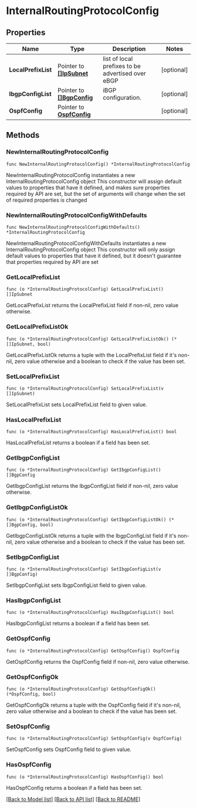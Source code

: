 # InternalRoutingProtocolConfig

## Properties

Name | Type | Description | Notes
------------ | ------------- | ------------- | -------------
**LocalPrefixList** | Pointer to [**[]IpSubnet**](IpSubnet.md) | list of local prefixes to be advertised over eBGP | [optional] 
**IbgpConfigList** | Pointer to [**[]BgpConfig**](BgpConfig.md) | iBGP configuration. | [optional] 
**OspfConfig** | Pointer to [**OspfConfig**](OspfConfig.md) |  | [optional] 

## Methods

### NewInternalRoutingProtocolConfig

`func NewInternalRoutingProtocolConfig() *InternalRoutingProtocolConfig`

NewInternalRoutingProtocolConfig instantiates a new InternalRoutingProtocolConfig object
This constructor will assign default values to properties that have it defined,
and makes sure properties required by API are set, but the set of arguments
will change when the set of required properties is changed

### NewInternalRoutingProtocolConfigWithDefaults

`func NewInternalRoutingProtocolConfigWithDefaults() *InternalRoutingProtocolConfig`

NewInternalRoutingProtocolConfigWithDefaults instantiates a new InternalRoutingProtocolConfig object
This constructor will only assign default values to properties that have it defined,
but it doesn't guarantee that properties required by API are set

### GetLocalPrefixList

`func (o *InternalRoutingProtocolConfig) GetLocalPrefixList() []IpSubnet`

GetLocalPrefixList returns the LocalPrefixList field if non-nil, zero value otherwise.

### GetLocalPrefixListOk

`func (o *InternalRoutingProtocolConfig) GetLocalPrefixListOk() (*[]IpSubnet, bool)`

GetLocalPrefixListOk returns a tuple with the LocalPrefixList field if it's non-nil, zero value otherwise
and a boolean to check if the value has been set.

### SetLocalPrefixList

`func (o *InternalRoutingProtocolConfig) SetLocalPrefixList(v []IpSubnet)`

SetLocalPrefixList sets LocalPrefixList field to given value.

### HasLocalPrefixList

`func (o *InternalRoutingProtocolConfig) HasLocalPrefixList() bool`

HasLocalPrefixList returns a boolean if a field has been set.

### GetIbgpConfigList

`func (o *InternalRoutingProtocolConfig) GetIbgpConfigList() []BgpConfig`

GetIbgpConfigList returns the IbgpConfigList field if non-nil, zero value otherwise.

### GetIbgpConfigListOk

`func (o *InternalRoutingProtocolConfig) GetIbgpConfigListOk() (*[]BgpConfig, bool)`

GetIbgpConfigListOk returns a tuple with the IbgpConfigList field if it's non-nil, zero value otherwise
and a boolean to check if the value has been set.

### SetIbgpConfigList

`func (o *InternalRoutingProtocolConfig) SetIbgpConfigList(v []BgpConfig)`

SetIbgpConfigList sets IbgpConfigList field to given value.

### HasIbgpConfigList

`func (o *InternalRoutingProtocolConfig) HasIbgpConfigList() bool`

HasIbgpConfigList returns a boolean if a field has been set.

### GetOspfConfig

`func (o *InternalRoutingProtocolConfig) GetOspfConfig() OspfConfig`

GetOspfConfig returns the OspfConfig field if non-nil, zero value otherwise.

### GetOspfConfigOk

`func (o *InternalRoutingProtocolConfig) GetOspfConfigOk() (*OspfConfig, bool)`

GetOspfConfigOk returns a tuple with the OspfConfig field if it's non-nil, zero value otherwise
and a boolean to check if the value has been set.

### SetOspfConfig

`func (o *InternalRoutingProtocolConfig) SetOspfConfig(v OspfConfig)`

SetOspfConfig sets OspfConfig field to given value.

### HasOspfConfig

`func (o *InternalRoutingProtocolConfig) HasOspfConfig() bool`

HasOspfConfig returns a boolean if a field has been set.


[[Back to Model list]](../README.md#documentation-for-models) [[Back to API list]](../README.md#documentation-for-api-endpoints) [[Back to README]](../README.md)


